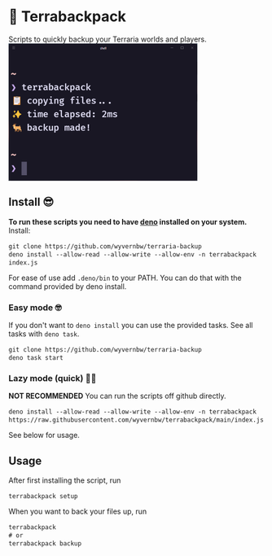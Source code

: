 # 🦌 Terrabackpack

Scripts to quickly backup your Terraria worlds and players.
<img src="screenshot.png" width="371" height="270" style="display: block;">

## Install 😎

**To run these scripts you need to have [deno](https://deno.land/) installed on your system.**  
Install:

```
git clone https://github.com/wyvernbw/terraria-backup
deno install --allow-read --allow-write --allow-env -n terrabackpack index.js
```

For ease of use add `.deno/bin` to your PATH. You can do that with the command provided by deno install.

### Easy mode 🤓

If you don't want to `deno install` you can use the provided tasks.
See all tasks with `deno task`.

```
git clone https://github.com/wyvernbw/terraria-backup
deno task start
```

### Lazy mode (quick) 🚗💨

**NOT RECOMMENDED**
You can run the scripts off github directly.

```
deno install --allow-read --allow-write --allow-env -n terrabackpack https://raw.githubusercontent.com/wyvernbw/terrabackpack/main/index.js
```

See below for usage.

## Usage

After first installing the script, run

```
terrabackpack setup
```

When you want to back your files up, run

```
terrabackpack
# or
terrabackpack backup
```

